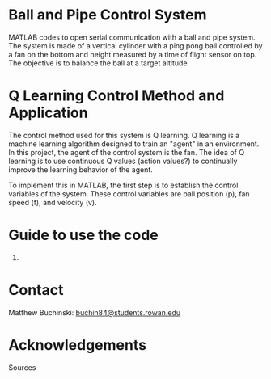 # Ball and Pipe Control System 
MATLAB codes to open serial communication with a ball and pipe system. The system is made of a vertical cylinder with a ping pong ball controlled by a fan on the bottom and height measured by a time of flight sensor on top. The objective is to balance the ball at a target altitude. 

# Q Learning Control Method and Application
The control method used for this system is Q learning. Q learning is a machine learning algorithm designed to train an "agent" in an environment. In this project, the agent of the control system is the fan. The idea of Q learning is to use continuous Q values (action values?) to continually improve the learning behavior of the agent. 

To implement this in MATLAB, the first step is to establish the control variables of the system. These control variables are ball position (p), fan speed (f), and velocity (v).

# Guide to use the code
1. 

# Contact
Matthew Buchinski: buchin84@students.rowan.edu





# Acknowledgements
Sources
